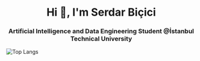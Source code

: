 <h1 align="center">Hi 👋, I'm Serdar Biçici</h1>
<h3 align="center">Artificial Intelligence and Data Engineering Student @İstanbul Technical University </h3>

![Top Langs](https://github-readme-stats.vercel.app/api/top-langs/?username=serdarbicici-visualstudio&layout=compact)
